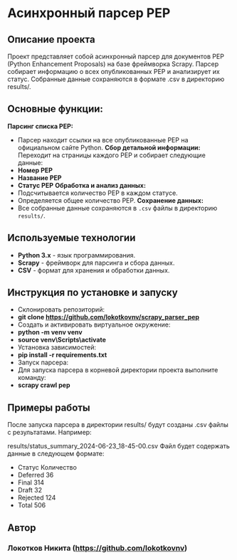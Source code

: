# Асинхронный парсер PEP
## Описание проекта
Проект представляет собой асинхронный парсер для документов PEP (Python Enhancement Proposals) на базе фреймворка Scrapy. Парсер собирает информацию о всех опубликованных PEP и анализирует их статус. Собранные данные сохраняются в формате .csv в директорию results/.

## Основные функции:

**Парсинг списка PEP:**
 - Парсер находит ссылки на все опубликованные PEP на официальном сайте Python.
**Сбор детальной информации:**
    Переходит на страницы каждого PEP и собирает следующие данные:
 - **Номер PEP**
 - **Название PEP**
 - **Статус PEP**
**Обработка и анализ данных:**
 - Подсчитывается количество PEP в каждом статусе.
 - Определяется общее количество PEP.
**Сохранение данных:**
 - Все собранные данные сохраняются в `.csv` файлы в директорию `results/`.
## Используемые технологии

- **Python 3.x** - язык программирования.
- **Scrapy** - фреймворк для парсинга и сбора данных.
- **CSV** - формат для хранения и обработки данных.

## Инструкция по установке и запуску

 - Склонировать репозиторий:
 - **git clone https://github.com/lokotkovnv/scrapy_parser_pep** 
 - Создать и активировать виртуальное окружение:
 - **python -m venv venv**
 - **source venv\Scripts\activate**
 - Установка зависимостей:
 - **pip install -r requirements.txt**
 - Запуск парсера:
 - Для запуска парсера в корневой директории проекта выполните команду:
 - **scrapy crawl pep**

## Примеры работы
После запуска парсера в директории results/ будут созданы .csv файлы с результатами. Например:

results/status_summary_2024-06-23_18-45-00.csv
Файл будет содержать данные в следующем формате:

 - Статус	Количество
 - Deferred	36
 - Final	314
 - Draft	32
 - Rejected	124
 - Total	506


## Автор
### Локотков Никита (https://github.com/lokotkovnv)
